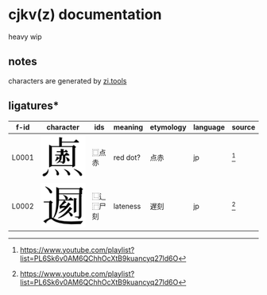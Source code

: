 # cjkv(z) documentation

heavy wip

## notes

characters are generated by [zi.tools](https://zi.tools/?secondary=ids)

## ligatures\*

| f-id  | character    | ids      | meaning  | etymology | language | source |
| ----- | ------------- | -------- | -------- | --------- | -------- | ------ |
| L0001 | ![](L001.svg) | ⿴点赤    | red dot? | 点赤       | jp       | [^1]   |
| L0002 | ![](L002.svg) | ⿺辶⿸尸刻 | lateness | 遅刻       | jp       | [^1]   |

[^1]: <https://www.youtube.com/playlist?list=PL6Sk6v0AM6QChhOcXtB9kuancyq27ld6O>

